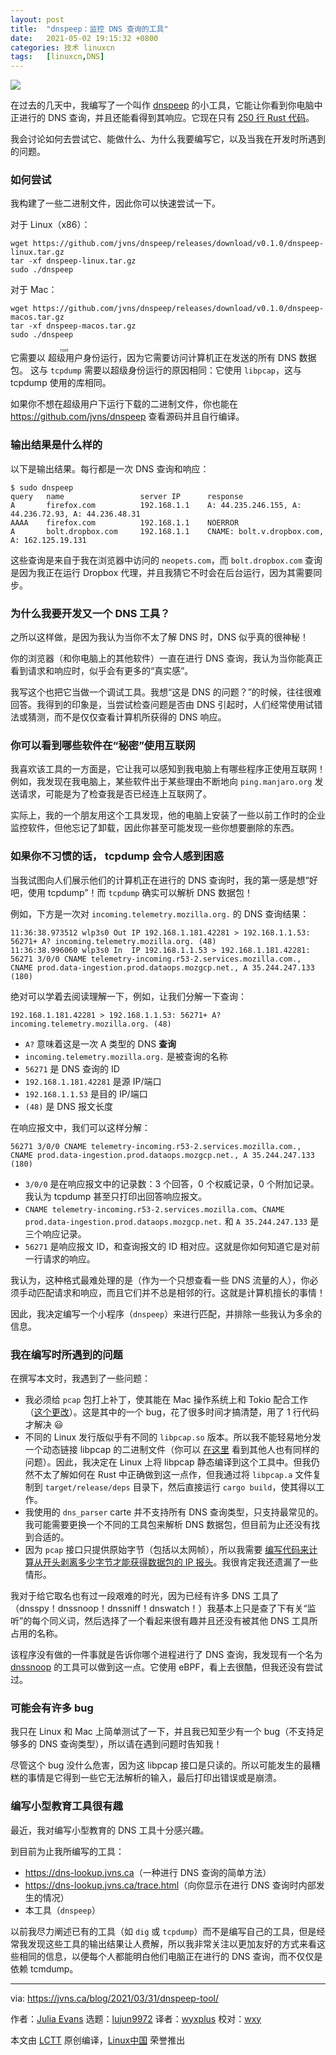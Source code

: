 ```yaml
---
layout: post
title:	"dnspeep：监控 DNS 查询的工具"
date:	2021-05-02 19:15:32 +0800 
categories:	技术 linuxcn 
tags:	[linuxcn,DNS]
---
```



![](/Asserts/Images//attachment/album/202105/02/191521i4ycjm7veln426vy.jpg)


在过去的几天中，我编写了一个叫作 [dnspeep](https://github.com/jvns/dnspeep) 的小工具，它能让你看到你电脑中正进行的 DNS 查询，并且还能看得到其响应。它现在只有 [250 行 Rust 代码](https://github.com/jvns/dnspeep/blob/f5780dc822df5151f83703f05c767dad830bd3b2/src/main.rs)。


我会讨论如何去尝试它、能做什么、为什么我要编写它，以及当我在开发时所遇到的问题。


### 如何尝试


我构建了一些二进制文件，因此你可以快速尝试一下。


对于 Linux（x86）：



```
wget https://github.com/jvns/dnspeep/releases/download/v0.1.0/dnspeep-linux.tar.gz
tar -xf dnspeep-linux.tar.gz
sudo ./dnspeep

```

对于 Mac：



```
wget https://github.com/jvns/dnspeep/releases/download/v0.1.0/dnspeep-macos.tar.gz
tar -xf dnspeep-macos.tar.gz
sudo ./dnspeep

```

它需要以<ruby> 超级用户 <rt>  root </rt></ruby>身份运行，因为它需要访问计算机正在发送的所有 DNS 数据包。 这与 `tcpdump` 需要以超级身份运行的原因相同：它使用 `libpcap`，这与 tcpdump 使用的库相同。


如果你不想在超级用户下运行下载的二进制文件，你也能在 <https://github.com/jvns/dnspeep> 查看源码并且自行编译。


### 输出结果是什么样的


以下是输出结果。每行都是一次 DNS 查询和响应：



```
$ sudo dnspeep
query   name                 server IP      response
A       firefox.com          192.168.1.1    A: 44.235.246.155, A: 44.236.72.93, A: 44.236.48.31
AAAA    firefox.com          192.168.1.1    NOERROR
A       bolt.dropbox.com     192.168.1.1    CNAME: bolt.v.dropbox.com, A: 162.125.19.131

```

这些查询是来自于我在浏览器中访问的 `neopets.com`，而 `bolt.dropbox.com` 查询是因为我正在运行 Dropbox 代理，并且我猜它不时会在后台运行，因为其需要同步。


### 为什么我要开发又一个 DNS 工具？


之所以这样做，是因为我认为当你不太了解 DNS 时，DNS 似乎真的很神秘！


你的浏览器（和你电脑上的其他软件）一直在进行 DNS 查询，我认为当你能真正看到请求和响应时，似乎会有更多的“真实感”。


我写这个也把它当做一个调试工具。我想“这是 DNS 的问题？”的时候，往往很难回答。我得到的印象是，当尝试检查问题是否由 DNS 引起时，人们经常使用试错法或猜测，而不是仅仅查看计算机所获得的 DNS 响应。


### 你可以看到哪些软件在“秘密”使用互联网


我喜欢该工具的一方面是，它让我可以感知到我电脑上有哪些程序正使用互联网！例如，我发现在我电脑上，某些软件出于某些理由不断地向 `ping.manjaro.org` 发送请求，可能是为了检查我是否已经连上互联网了。


实际上，我的一个朋友用这个工具发现，他的电脑上安装了一些以前工作时的企业监控软件，但他忘记了卸载，因此你甚至可能发现一些你想要删除的东西。


### 如果你不习惯的话， tcpdump 会令人感到困惑


当我试图向人们展示他们的计算机正在进行的 DNS 查询时，我的第一感是想“好吧，使用 tcpdump”！而 `tcpdump` 确实可以解析 DNS 数据包！


例如，下方是一次对 `incoming.telemetry.mozilla.org.` 的 DNS 查询结果：



```
11:36:38.973512 wlp3s0 Out IP 192.168.1.181.42281 > 192.168.1.1.53: 56271+ A? incoming.telemetry.mozilla.org. (48)
11:36:38.996060 wlp3s0 In  IP 192.168.1.1.53 > 192.168.1.181.42281: 56271 3/0/0 CNAME telemetry-incoming.r53-2.services.mozilla.com., CNAME prod.data-ingestion.prod.dataops.mozgcp.net., A 35.244.247.133 (180)

```

绝对可以学着去阅读理解一下，例如，让我们分解一下查询：


`192.168.1.181.42281 > 192.168.1.1.53: 56271+ A? incoming.telemetry.mozilla.org. (48)`


* `A?` 意味着这是一次 A 类型的 DNS **查询**
* `incoming.telemetry.mozilla.org.` 是被查询的名称
* `56271` 是 DNS 查询的 ID
* `192.168.1.181.42281` 是源 IP/端口
* `192.168.1.1.53` 是目的 IP/端口
* `(48)` 是 DNS 报文长度


在响应报文中，我们可以这样分解：


`56271 3/0/0 CNAME telemetry-incoming.r53-2.services.mozilla.com., CNAME prod.data-ingestion.prod.dataops.mozgcp.net., A 35.244.247.133 (180)`


* `3/0/0` 是在响应报文中的记录数：3 个回答，0 个权威记录，0 个附加记录。我认为 tcpdump 甚至只打印出回答响应报文。
* `CNAME telemetry-incoming.r53-2.services.mozilla.com`、`CNAME prod.data-ingestion.prod.dataops.mozgcp.net.` 和 `A 35.244.247.133` 是三个响应记录。
* `56271` 是响应报文 ID，和查询报文的 ID 相对应。这就是你如何知道它是对前一行请求的响应。


我认为，这种格式最难处理的是（作为一个只想查看一些 DNS 流量的人），你必须手动匹配请求和响应，而且它们并不总是相邻的行。这就是计算机擅长的事情！


因此，我决定编写一个小程序（`dnspeep`）来进行匹配，并排除一些我认为多余的信息。


### 我在编写时所遇到的问题


在撰写本文时，我遇到了一些问题：


* 我必须给 `pcap` 包打上补丁，使其能在 Mac 操作系统上和 Tokio 配合工作（[这个更改](https://github.com/ebfull/pcap/pull/168)）。这是其中的一个 bug，花了很多时间才搞清楚，用了 1 行代码才解决 :smiley:
* 不同的 Linux 发行版似乎有不同的 `libpcap.so` 版本。所以我不能轻易地分发一个动态链接 libpcap 的二进制文件（你可以 [在这里](https://github.com/google/gopacket/issues/734) 看到其他人也有同样的问题）。因此，我决定在 Linux 上将 libpcap 静态编译到这个工具中。但我仍然不太了解如何在 Rust 中正确做到这一点作，但我通过将 `libpcap.a` 文件复制到 `target/release/deps` 目录下，然后直接运行 `cargo build`，使其得以工作。
* 我使用的 `dns_parser` carte 并不支持所有 DNS 查询类型，只支持最常见的。我可能需要更换一个不同的工具包来解析 DNS 数据包，但目前为止还没有找到合适的。
* 因为 `pcap` 接口只提供原始字节（包括以太网帧），所以我需要 [编写代码来计算从开头剥离多少字节才能获得数据包的 IP 报头](https://github.com/jvns/dnspeep/blob/f5780dc822df5151f83703f05c767dad830bd3b2/src/main.rs#L136)。我很肯定我还遗漏了一些情形。


我对于给它取名也有过一段艰难的时光，因为已经有许多 DNS 工具了（dnsspy！dnssnoop！dnssniff！dnswatch！）我基本上只是查了下有关“监听”的每个同义词，然后选择了一个看起来很有趣并且还没有被其他 DNS 工具所占用的名称。


该程序没有做的一件事就是告诉你哪个进程进行了 DNS 查询，我发现有一个名为 [dnssnoop](https://github.com/lilydjwg/dnssnoop) 的工具可以做到这一点。它使用 eBPF，看上去很酷，但我还没有尝试过。


### 可能会有许多 bug


我只在 Linux 和 Mac 上简单测试了一下，并且我已知至少有一个 bug（不支持足够多的 DNS 查询类型），所以请在遇到问题时告知我！


尽管这个 bug 没什么危害，因为这 libpcap 接口是只读的。所以可能发生的最糟糕的事情是它得到一些它无法解析的输入，最后打印出错误或是崩溃。


### 编写小型教育工具很有趣


最近，我对编写小型教育的 DNS 工具十分感兴趣。


到目前为止我所编写的工具：


* <https://dns-lookup.jvns.ca>（一种进行 DNS 查询的简单方法）
* <https://dns-lookup.jvns.ca/trace.html>（向你显示在进行 DNS 查询时内部发生的情况）
* 本工具（`dnspeep`）


以前我尽力阐述已有的工具（如 `dig` 或 `tcpdump`）而不是编写自己的工具，但是经常我发现这些工具的输出结果让人费解，所以我非常关注以更加友好的方式来看这些相同的信息，以便每个人都能明白他们电脑正在进行的 DNS 查询，而不仅仅是依赖 tcmdump。




---


via: <https://jvns.ca/blog/2021/03/31/dnspeep-tool/>


作者：[Julia Evans](https://jvns.ca/) 选题：[lujun9972](https://github.com/lujun9972) 译者：[wyxplus](https://github.com/wyxplus) 校对：[wxy](https://github.com/wxy)


本文由 [LCTT](https://github.com/LCTT/TranslateProject) 原创编译，[Linux中国](https://linux.cn/) 荣誉推出
